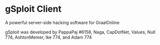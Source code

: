 # gSploit Client
A powerful server-side hacking software for GraalOnline

gSploit was developed by PappaPaj #6158, Naga, CapDotNet, Values, Null 774, AshtonMemer, Ike 774, and Adam 774
